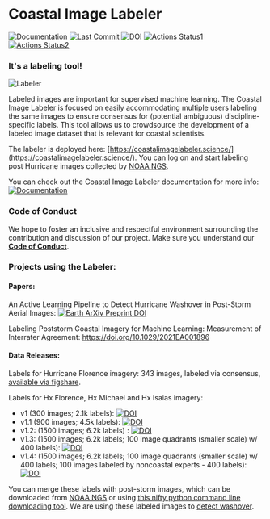 # Coastal Image Labeler

[![Documentation](https://img.shields.io/badge/Documentation-Click%20Me-brightgreen)](
https://uncg-daisy.github.io/Coastal-Image-Labeler/)
[![Last Commit](https://img.shields.io/github/last-commit/UNCG-DAISY/Coastal-Image-Labeler)](
https://github.com/UNCG-DAISY/Coastal-Image-Labeler/commits/master)
[![DOI](https://zenodo.org/badge/226252747.svg)](https://zenodo.org/badge/latestdoi/226252747)
[![Actions Status1](https://github.com/UNCG-DAISY/Coastal-Image-Labeler/workflows/Unit%20Tests/badge.svg)](https://github.com/UNCG-DAISY/Coastal-Image-Labeler/actions)
[![Actions Status2](https://github.com/UNCG-DAISY/Coastal-Image-Labeler/workflows/Deploy%20Docusaurus/badge.svg)](https://github.com/UNCG-DAISY/Coastal-Image-Labeler/actions)

### It's a labeling tool!

![Labeler](https://github.com/UNCG-DAISY/Coastal-Image-Labeler/blob/master/docs/static/img/labeler.gif)

Labeled images are important for supervised machine learning. The Coastal Image Labeler is focused on easily accommodating multiple users labeling the same images to ensure 
consensus for (potential ambiguous) discipline-specific labels. This tool allows us to crowdsource the development of a labeled image dataset that is relevant for coastal 
scientists.

The labeler is deployed here: [https://coastalimagelabeler.science/](https://coastalimagelabeler.science/). You can log on and start labeling post Hurricane images collected by [NOAA NGS](https://storms.ngs.noaa.gov/).

You can check out the Coastal Image Labeler documentation for more info: 
[![Documentation](https://img.shields.io/badge/Documentation-Click%20Me-brightgreen)](
https://uncg-daisy.github.io/Coastal-Image-Labeler/)

### Code of Conduct

We hope to foster an inclusive and respectful environment surrounding the contribution and discussion of our project.
Make sure you understand our [**Code of Conduct**](https://uncg-daisy.github.io/Coastal-Image-Labeler/docs/code_of_conduct).

### Projects using the Labeler:

#### Papers:

An Active Learning Pipeline to Detect Hurricane Washover in Post-Storm Aerial Images: [![Earth ArXiv Preprint
DOI](https://img.shields.io/badge/%F0%9F%8C%8D%F0%9F%8C%8F%F0%9F%8C%8E%20EarthArXiv-doi.org%2F10.31223%2FX5JW23-%23FF7F2A)](https://doi.org/10.31223/X5JW23)

Labeling Poststorm Coastal Imagery for Machine Learning: Measurement of Interrater Agreement: https://doi.org/10.1029/2021EA001896

#### Data Releases:

Labels for Hurricane Florence imagery: 343 images, labeled via consensus, [available via figshare](https://doi.org/10.6084/m9.figshare.11604192.v1).

Labels for Hx Florence, Hx Michael and Hx Isaias imagery:
- v1 (300 images; 2.1k labels): [![DOI](https://zenodo.org/badge/DOI/10.5281/zenodo.4272064.svg)](https://doi.org/10.5281/zenodo.4272064)
- v1.1 (900 images; 4.5k labels): [![DOI](https://zenodo.org/badge/DOI/10.5281/zenodo.4541480.svg)](https://doi.org/10.5281/zenodo.4541480)
- v1.2: (1500 images; 6.2k labels) : [![DOI](https://zenodo.org/badge/DOI/10.5281/zenodo.4694325.svg)](https://doi.org/10.5281/zenodo.4694325)
- v1.3: (1500 images; 6.2k labels; 100 image quadrants (smaller scale) w/ 400 labels): [![DOI](https://zenodo.org/badge/DOI/10.5281/zenodo.4967050.svg)](https://doi.org/10.5281/zenodo.4967050)
- v1.4: (1500 images; 6.2k labels; 100 image quadrants (smaller scale) w/ 400 labels; 100 images labeled by noncoastal experts - 400 labels): [![DOI](https://zenodo.org/badge/DOI/10.5281/zenodo.5172799.svg)](https://doi.org/10.5281/zenodo.5172799)

You can merge these labels with post-storm images, which can be downloaded from [NOAA NGS](https://storms.ngs.noaa.gov/) or using [this nifty python command line downloading tool](https://github.com/UNCG-DAISY/psi-collect). We are using these labeled images to [detect washover](https://github.com/UNCG-DAISY/WashoverML).
 
